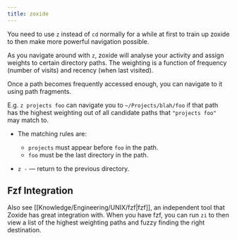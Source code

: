 ```yaml
---
title: zoxide
---
```


You need to use `z` instead of `cd` normally for a while at first to train up zoxide to then make more powerful navigation possible.

As you navigate around with `z`, zoxide will analyse your activity and assign weights to certain directory paths. The weighting is a function of frequency (number of visits) and recency (when last visited).

Once a path becomes frequently accessed enough, you can navigate to it using path fragments.

E.g. `z projects foo` can navigate you to `~/Projects/blah/foo` if that path has the highest weighting out of all candidate paths that `"projects foo"` may match to.
- The matching rules are:
	- `projects` must appear before `foo` in the path.
	- `foo` must be the last directory in the path.


- `z -` — return to the previous directory.

## Fzf Integration
Also see [[Knowledge/Engineering/UNIX/fzf|fzf]], an independent tool that Zoxide has great integration with. When you have fzf, you can run `zi` to then view a list of the highest weighting paths and fuzzy finding the right destination.
